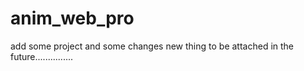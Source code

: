 # anim_web_pro

add some project and some changes new thing to be attached in the future...............

